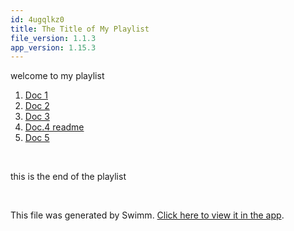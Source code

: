 ```yaml
---
id: 4ugqlkz0
title: The Title of My Playlist
file_version: 1.1.3
app_version: 1.15.3
---
```


<!-- Intro - Do not remove this comment -->
welcome to my playlist

<!-- Steps - Do not remove this comment -->
1. [Doc 1](doc-1.y98xoytr.sw.md)
2. [Doc 2](doc-2.ufg2xzd4.sw.md)
3. [Doc 3](doc-3.tngjmzcv.sw.md)
4. [Doc.4 readme](README.md)
5. [Doc 5](doc-5.3rgf02r8.sw.md)


<br/>

<!-- Summary - Do not remove this comment -->
this is the end of the playlist

<br/>

This file was generated by Swimm. [Click here to view it in the app](https://swimm-web-app.web.app/repos/Z2l0aHViJTNBJTNBZWNvbW0lM0ElM0Ftb3NoaWtzd2ltbQ==/playlists/4ugqlkz0).
